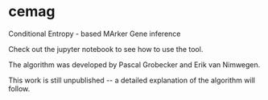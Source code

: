 # cemag
Conditional Entropy - based MArker Gene inference 

Check out the jupyter notebook to see how to use the tool.

The algorithm was developed by Pascal Grobecker and Erik van Nimwegen.

This work is still unpublished -- a detailed explanation of the algorithm will follow.
